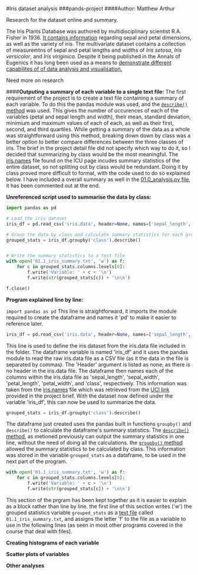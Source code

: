 #Iris dataset analysis
###pands-project
####Author: Matthew Arthur

Research for the dataset online and summary.

The Iris Plants Database was authored by multidisciplinary scientist R.A. Fisher in 1936. [It contains information](https://onlinelibrary.wiley.com/doi/epdf/10.1111/j.1469-1809.1936.tb02137.x) regarding sepal and petal dimensions, as well as the variety of iris. The multivariate dataset contains a collection of measuremtns of sepal and petal lengths and widths of *Iris setosa*, *Iris versicolor*, and *Iris viriginica*. Despite it being published in the Annals of Eugenics it has long been used as a means to [demonstrate different capabilites of of data analysis and visualisation.](https://archive.ics.uci.edu/ml/datasets/iris) 

Need more on research

####**Outputing a summary of each variable to a single text file:**
The first requirement of the project is to create a text file containing a summary of each variable. To do this the pandas module was used, and the [`describe()` method](https://www.w3schools.com/python/pandas/ref_df_describe.asp) was used. This gives the number of occurences of each of the variables (petal and sepal length and width), their mean, standard deviation, minimium and maximum values of each of each, as well as their first, second, and third quartiles. 
While getting a summary of the data as a whole was straightforward using this method, breaking down down by class was a better option to better compare differences between the three classes of iris. The brief in the project detail file did not specify which way to do it, so I decided that summarizing by class would be the most meaningful. The [iris.names](iris.names) file found on the ICU page incudes summary statistics of the entire dataset, so not splitting out by class would be redundant. Doing it by class proved more difficult to format, with the code used to do so explained below. I have included a overall summary as well in the [01.0_analysis.py file](01.0_analysis.py), it has been commented out at the end. 

**Unreferenced script used to summarise the data by class:**
```python
import pandas as pd

# Load the iris dataset
iris_df = pd.read_csv('iris.data', header=None, names=['sepal_length', 'sepal_width', 'petal_length', 'petal_width', 'class'])

# Group the data by class and calculate summary statistics for each group
grouped_stats = iris_df.groupby('class').describe()


# Write the summary statistics to a text file
with open('01.1_iris_summary.txt', 'w') as f:
    for c in grouped_stats.columns.levels[0]:
        f.write('Variable: ' + c + '\n')
        f.write(str(grouped_stats[c]) + '\n\n')

f.close()
```

**Program explained line by line:**

`import pandas as pd`
This line is straightforward, it imports the module required to create the dataframe and names it 'pd' to make it easier to reference later. 

```python
iris_df = pd.read_csv('iris.data', header=None, names=['sepal_length', 'sepal_width', 'petal_length', 'petal_width', 'class'])
```
This line is used to define the iris dataset from the iris.data file included in the folder. The dataframe variable is named 'iris_df' and it uses the pandas module to read the raw iris.data file as a CSV file (as it the data in the file is separated by commas). The 'Header' argument is listed as none, as there is no header in the iris.data file. The dataframe then names each of the columns within the iris.data file as 'sepal_length', 'sepal_width', 'petal_length', 'petal_width', and 'class', respectively. This information was taken from the [iris.names](iris.names) file which was retrieved from the [UCI link](https://archive.ics.uci.edu/ml/datasets/iris) provided in the project brief. With the dataset now defined under the variable 'iris_df', this can now be used to summarize the data. 

```python
grouped_stats = iris_df.groupby('class').describe()
```
The dataframe just created uses the pandas built in functions `groupby()` and `describe()` to calculate the dataframe's summary statistics. The [`describe()` method](https://www.w3schools.com/python/pandas/ref_df_describe.asp), as metioned previously can output the summary statistics in one line, without the need of doing all the calculations. the [`groupby()` method](https://www.w3schools.com/python/pandas/ref_df_groupby.asp) allowed the summary statistics to be calculated by class. This information was stored in the variable `grouped_stats` as a dataframe, to be used in the next part of the program. 

```python 
with open('01.1_iris_summary.txt', 'w') as f:
    for c in grouped_stats.columns.levels[0]:
        f.write('Variable: ' + c + '\n')
        f.write(str(grouped_stats[c]) + '\n\n')
```
This section of the prgram has been kept together as  it is easier to explain as a block rather than line by line. the first line of this section  writes ('w') the grouped statistics variable `grouped_stats` as a [text file](01.1_iris_summary.txt) called `01.1_iris_summary.txt`, and assigns the letter 'f' to the file as a variable to use in the following lines (as seen in most other programs covered in the course that deal with files). 



**Creating histograms of each variable**



**Scatter plots of variables**



**Other analyses**
